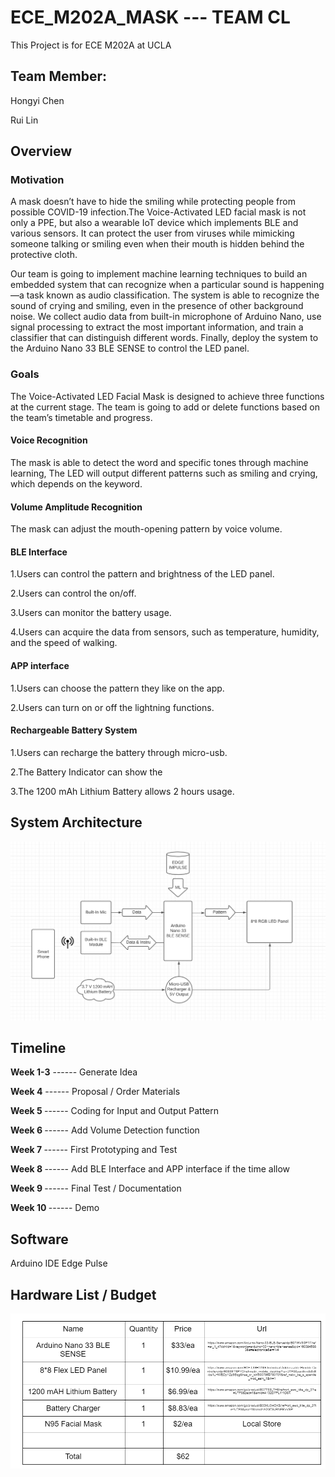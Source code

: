 # ECE_M202A_MASK --- TEAM CL

This Project is for ECE M202A at UCLA

## Team Member:
Hongyi Chen

Rui Lin

## Overview

### Motivation
A mask doesn’t have to hide the smiling while protecting people from possible COVID-19 infection.The Voice-Activated LED facial mask is not only a PPE, but also a wearable IoT device which implements BLE and various sensors. It can protect the user from viruses while mimicking someone talking or smiling even when their mouth is hidden behind the protective cloth. 

Our team is going to implement machine learning techniques to build an embedded system that can recognize when a particular sound is happening—a task known as audio classification. The system is able to recognize the sound of crying and smiling, even in the presence of other background noise. We collect audio data from built-in microphone of Arduino Nano, use signal processing to extract the most important information, and train a classifier that can distinguish different words. Finally, deploy the system to the Arduino Nano 33 BLE SENSE to control the LED panel.

### Goals

The Voice-Activated LED Facial Mask is designed to achieve three functions at the current stage. The team is going to add or delete functions based on the team’s timetable and progress.

#### Voice Recognition 
The mask is able to detect the word and specific tones through machine learning, The LED will output different patterns such as smiling and crying, which depends on the keyword.
#### Volume Amplitude Recognition
The mask can adjust the mouth-opening pattern by voice volume.
#### BLE Interface
1.Users can control the pattern and brightness of the LED panel. 

2.Users can control the on/off.

3.Users can monitor the battery usage.

4.Users can acquire the data from sensors, such as temperature, humidity, and the speed of walking.

#### APP interface
1.Users can choose the pattern they like on the app.

2.Users can turn on or off the lightning functions.

#### Rechargeable Battery System
1.Users can recharge the battery through micro-usb.

2.The Battery Indicator can show the 

3.The 1200 mAh Lithium Battery allows 2 hours usage.


## System Architecture

![flowchart](images/pipeline.png)












## Timeline

<b>Week 1-3</b> ------ Generate Idea 

<b>Week 4</b>      ------   Proposal / Order Materials

<b>Week 5 </b>       ------      Coding for Input and Output Pattern

<b>Week 6 </b>         ------    Add Volume Detection function

<b>Week 7 </b>        ------      First Prototyping and Test

<b>Week 8 </b>     ------     Add BLE Interface and APP interface if the time allow

<b>Week 9 </b>         ------     Final Test / Documentation

<b>Week 10 </b>       ------      Demo

## Software 

Arduino IDE
Edge Pulse


## Hardware List / Budget
![budget](images/budget.png)











